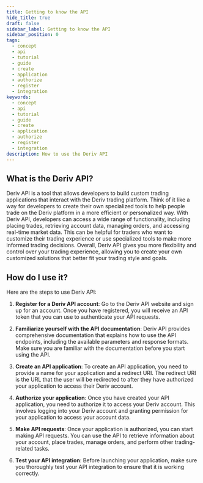 ```yaml
---
title: Getting to know the API
hide_title: true
draft: false
sidebar_label: Getting to know the API
sidebar_position: 0
tags:
  - concept
  - api
  - tutorial
  - guide
  - create
  - application
  - authorize
  - register
  - integration
keywords:
  - concept
  - api
  - tutorial
  - guide
  - create
  - application
  - authorize
  - register
  - integration
description: How to use the Deriv API
---
```


## What is the Deriv API?

Deriv API is a tool that allows developers to build custom trading applications that interact with the Deriv trading platform. Think of it like a way for developers to create their own specialized tools to help people trade on the Deriv platform in a more efficient or personalized way. With Deriv API, developers can access a wide range of functionality, including placing trades, retrieving account data, managing orders, and accessing real-time market data. This can be helpful for traders who want to customize their trading experience or use specialized tools to make more informed trading decisions. Overall, Deriv API gives you more flexibility and control over your trading experience, allowing you to create your own customized solutions that better fit your trading style and goals.

## How do I use it?

Here are the steps to use Deriv API:

1. **Register for a Deriv API account**: Go to the Deriv API website and sign up for an account. Once you have registered, you will receive an API token that you can use to authenticate your API requests.

2. **Familiarize yourself with the API documentation**: Deriv API provides comprehensive documentation that explains how to use the API endpoints, including the available parameters and response formats. Make sure you are familiar with the documentation before you start using the API.

3. **Create an API application**: To create an API application, you need to provide a name for your application and a redirect URI. The redirect URI is the URL that the user will be redirected to after they have authorized your application to access their Deriv account.

4. **Authorize your application**: Once you have created your API application, you need to authorize it to access your Deriv account. This involves logging into your Deriv account and granting permission for your application to access your account data.

5. **Make API requests**: Once your application is authorized, you can start making API requests. You can use the API to retrieve information about your account, place trades, manage orders, and perform other trading-related tasks.

6. **Test your API integration**: Before launching your application, make sure you thoroughly test your API integration to ensure that it is working correctly.
